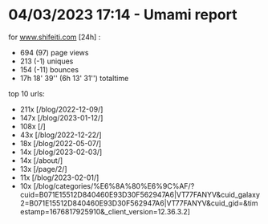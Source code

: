 # 04/03/2023 17:14 - Umami report
for www.shifeiti.com [24h] :

 - 694 (97) page views
 - 213 (-1) uniques
 - 154 (-11) bounces
 - 17h 18' 39'' (6h 13' 31'') totaltime


top 10 urls:
 - 211x [/blog/2022-12-09/]
 - 147x [/blog/2023-01-12/]
 - 108x [/]
 - 43x [/blog/2022-12-22/]
 - 18x [/blog/2022-05-07/]
 - 14x [/blog/2023-02-03/]
 - 14x [/about/]
 - 13x [/page/2/]
 - 11x [/blog/2023-02-01/]
 - 10x [/blog/categories/%E6%8A%80%E6%9C%AF/?cuid=B071E15512D840460E93D30F562947A6|VT77FANYV&cuid_galaxy2=B071E15512D840460E93D30F562947A6|VT77FANYV&cuid_gid=&timestamp=1676817925910&_client_version=12.36.3.2]


